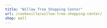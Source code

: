```yaml
---
title: "Willow Tree Shopping Center"
url: /cookeville/willow-tree-shopping-center/
shop: mall
---
```

